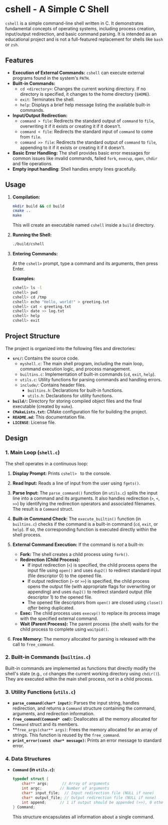 # cshell - A Simple C Shell

`cshell` is a simple command-line shell written in C. It demonstrates fundamental concepts of operating systems, including process creation, input/output redirection, and basic command parsing. It is intended as an educational project and is not a full-featured replacement for shells like `bash` or `zsh`.

## Features

- **Execution of External Commands:** `cshell` can execute external programs found in the system's `PATH`.
- **Built-in Commands:**
  - `cd <directory>`: Changes the current working directory. If no directory is specified, it changes to the home directory (`$HOME`).
  - `exit`: Terminates the shell.
  - `help`: Displays a brief help message listing the available built-in commands.
- **Input/Output Redirection:**
  - `command > file`: Redirects the standard output of `command` to `file`, overwriting it if it exists or creating it if it doesn't.
  - `command < file`: Redirects the standard input of `command` to come from `file`.
  - `command >> file`: Redirects the standard output of `command` to `file`, appending to it if it exists or creating it if it doesn't.
- **Basic Error Handling:** The shell provides basic error messages for common issues like invalid commands, failed `fork`, `execvp`, `open`, `chdir` and file operations.
- **Empty input handling**: Shell handles empty lines gracefully.

## Usage

1.  **Compilation:**

    ```bash
    mkdir build && cd build
    cmake ..
    make
    ```

    This will create an executable named `cshell` inside a `build` directory.

2.  **Running the Shell:**

    ```bash
    ./build/cshell
    ```

3.  **Entering Commands:**

    At the `cshell>` prompt, type a command and its arguments, then press Enter.

    **Examples:**

    ```bash
    cshell> ls -l
    cshell> pwd
    cshell> cd /tmp
    cshell> echo "Hello, world!" > greeting.txt
    cshell> cat < greeting.txt
    cshell> date >> log.txt
    cshell> help
    cshell> exit
    ```

## Project Structure

The project is organized into the following files and directories:

- **`src/`:** Contains the source code.
  - `myshell.c`: The main shell program, including the main loop, command execution logic, and process management.
  - `builtins.c`: Implementation of built-in commands (`cd`, `exit`, `help`).
  - `utils.c`: Utility functions for parsing commands and handling errors.
  - `include/`: Contains header files.
    - `builtins.h`: Declarations for built-in functions.
    - `utils.h`: Declarations for utility functions.
- **`build/`:** Directory for storing compiled object files and the final executable (created by `make`).
- **`CMakeLists.txt`:** CMake configuration file for building the project.
- **`README.md`:** This documentation file.
- **`LICENSE`**: License file.

## Design

### 1. Main Loop (`shell.c`)

The shell operates in a continuous loop:

1.  **Display Prompt:** Prints `cshell> ` to the console.
2.  **Read Input:** Reads a line of input from the user using `fgets()`.
3.  **Parse Input:** The `parse_command()` function (in `utils.c`) splits the input line into a command and its arguments. It also handles redirection (`>`, `<`, `>>`) by identifying the redirection operators and associated filenames. The result is a `Command` struct.
4.  **Built-in Command Check:** The `execute_builtin()` function (in `builtins.c`) checks if the command is a built-in command (`cd`, `exit`, or `help`). If so, the corresponding function is executed directly within the shell process.
5.  **External Command Execution:** If the command is _not_ a built-in:

    - **Fork:** The shell creates a child process using `fork()`.
    - **Redirection (Child Process):**
      - If input redirection (`<`) is specified, the child process opens the input file using `open()` and uses `dup2()` to redirect standard input (file descriptor 0) to the opened file.
      - If output redirection (`>` or `>>`) is specified, the child process opens the output file (with appropriate flags for overwriting or appending) and uses `dup2()` to redirect standard output (file descriptor 1) to the opened file.
      - The opened file descriptors from `open()` are closed using `close()` _after_ being duplicated.
    - **Exec:** The child process uses `execvp()` to replace its process image with the specified external command.
    - **Wait (Parent Process):** The parent process (the shell) waits for the child process to complete using `waitpid()`.

6.  **Free Memory:** The memory allocated for parsing is released with the call to `free_command`.

### 2. Built-in Commands (`builtins.c`)

Built-in commands are implemented as functions that directly modify the shell's state (e.g., `cd` changes the current working directory using `chdir()`). They are executed within the main shell process, _not_ in a child process.

### 3. Utility Functions (`utils.c`)

- **`parse_command(char* input)`:** Parses the input string, handles redirection, and returns a `Command` structure containing the command, arguments, and redirection information.
- **`free_command(Command* cmd)`:** Deallocates all the memory allocated for `Command` struct and its members.
- **`free_args(char** args)`: Frees the memory allocated for an array of strings. This function is reused by the `free_command`.
- **`print_error(const char* message)`:** Prints an error message to standard error.

### 4. Data Structures

- **`Command` (in `utils.c`):**
  ```c
  typedef struct {
      char** args;      // Array of arguments
      int argc;        // Number of arguments
      char* input_file;  // Input redirection file (NULL if none)
      char* output_file; // Output redirection file (NULL if none)
      int append;      // 1 if output should be appended (>>), 0 otherwise
  } Command;
  ```
  This structure encapsulates all information about a single command.

